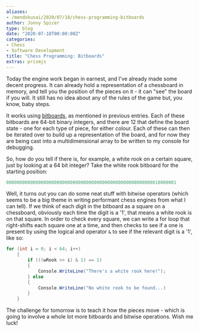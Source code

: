 ```yaml
---
aliases:
- /mendokusai/2020/07/18/chess-programming-bitboards
author: Jonny Spicer
type: blog
date: "2020-07-18T00:00:00Z"
categories:
- Chess
- Software Development
title: "Chess Programming: Bitboards"
extras: prismjs
---
```

Today the engine work began in earnest, and I've already made some decent progress. It can already hold a representation of a chessboard in memory, and tell you the position of
the pieces on it - it can "see" the board if you will. It still has no idea about any of the rules of the game but, you know, baby steps.

It works using [bitboards,](https://www.chessprogramming.org/Bitboards) as mentioned in previous entries. Each of these bitboards are 64-bit binary integers, and
there are 12 that define the board state - one for each type of piece, for either colour. Each of these can then be iterated over to build up a representation of the board, and for
now they are being cast into a multidimensional array to be written to my console for debugging.

So, how do you tell if there is, for example, a white rook on a certain square, just by looking at a 64 bit integer? Take the white rook bitboard for the starting position:

```csharp
0000000000000000000000000000000000000000000000000000000010000001
```

Well, it turns out you can do some neat stuff with bitwise operators (which seems to be a big theme in writing performant chess engines from what I can tell). If we think of each
digit in the bitboard as a square on a chessboard, obviously each time the digit is a '1', that means a white rook is on that square. In order to check every square, we can write a
for loop that right-shifts each square one at a time, and then checks to see if a one is present by using the logical and operator ```&``` to see if the relevant digit is a '1', like
so:

```csharp
for (int i = 0; i < 64; i++)
    {
        if (((wRook >> i) & 1) == 1)
        {
            Console.WriteLine("There's a white rook here!");
        } else
        {
            Console.WriteLine("No white rook to be found...)
        }
    }
```

The challenge for tomorrow is to teach it how the pieces move - which is going to involve a whole lot more bitboards and bitwise operations. Wish me luck!
